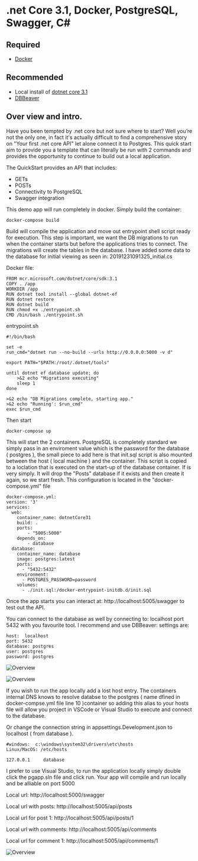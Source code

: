 # .net Core 3.1, Docker, PostgreSQL, Swagger, C#

## Required
- [Docker](https://www.docker.com/) 

## Recommended
- Local install of [dotnet core 3.1](https://dotnet.microsoft.com/download/dotnet-core/3.1)
- [DBBeaver](https://dbeaver.io/) 

## Over view and intro.

Have you been tempted by .net core but not sure where to start?  Well you’re not the only one, in fact it's actually difficult to find a comprehensive story on "Your first .net core API" let alone connect it to Postgres.  This quick start aim to provide you a template that can literally be run with 2 commands and provides the opportunity to continue to build out a local application.

The QuickStart  provides an API that includes:

- GETs
- POSTs
- Connectivity to PostgreSQL
- Swagger integration

This demo app will run completely in docker.  Simply build the container:

```
docker-compose build
```
Build will compile the application and move out entrypoint shell script ready for execution.  This step is important, we want the DB migrations to run when the container starts but before the applications tries to connect.  The migrations will create the tables in the database.  I have added some data to the database for initial viewing as seen in: 20191231091325_initial.cs

Docker file:
```
FROM mcr.microsoft.com/dotnet/core/sdk:3.1
COPY . /app
WORKDIR /app
RUN dotnet tool install --global dotnet-ef
RUN dotnet restore
RUN dotnet build
RUN chmod +x ./entrypoint.sh
CMD /bin/bash ./entrypoint.sh
```

entrypoint.sh
```
#!/bin/bash

set -e
run_cmd="dotnet run --no-build --urls http://0.0.0.0:5000 -v d"

export PATH="$PATH:/root/.dotnet/tools"

until dotnet ef database update; do
    >&2 echo "Migrations executing"
    sleep 1
done

>&2 echo "DB Migrations complete, starting app."
>&2 echo "Running': $run_cmd"
exec $run_cmd
```

Then start
```
docker-compose up
```
This will start the 2 containers.  PostgreSQL is completely standard we simply pass in an enviroment value which is the password for the database ( postgres ), the small piece to add here is that init.sql script is also mounted between the host ( local machine ) and the container.  This script is copied to a loclation that is executed on the start-up of the database container.  If is very simply.  It will drop the "Posts" database if it exists and then create it again, so we start fresh.  This configuration is located in the "docker-compose.yml" file

```
docker-compose.yml:
version: '3'
services:
  web:
    container_name: dotnetCore31
    build: .
    ports:
        - "5005:5000"
    depends_on:
        - database
  database:
    container_name: database
    image: postgres:latest
    ports: 
      - "5432:5432"
    environment:
      - POSTGRES_PASSWORD=password
    volumes:
      - ./init.sql:/docker-entrypoint-initdb.d/init.sql
```

Once the app starts you can interact at:  http://localhost:5005/swagger to test out the API.

You can connect to the database as well by connecting to:  localhost port 5432 with you favourite tool.  I recommend and use DBBeaver: settings are:

```
host:  localhost
port: 5432
database: postgres
user: postgres
password: postgres
```

![Overview](https://raw.githubusercontent.com/kukielp/dotnetcore31quickstart/master/pg-1.png "Overview")

![Overview](https://raw.githubusercontent.com/kukielp/dotnetcore31quickstart/master/pg-2.png "Overview")

If you wish to run the app locally add a lost host entry.  The containers internal DNS knows to resolve databse to the postgres ( name dfined in docker-compse.yml file line 10 )container so adding this alias to your hosts file will allow you project in VSCode or Visual Studio to execute and connect to the database.

Or change the connection string in appsettings.Development.json to localhost ( from database ).

```
#windows:  c:\windows\system32\drivers\etc\hosts
Linux/MacOS: /etc/hosts

127.0.0.1     database
````

I prefer to use Visual Studio, to run the application locally simply double click the pgapp.sln file and click run.  Your app will compile and run locally and be alliable on port 5000

Local url:  http://localhost:5000/swagger 

Local url with posts:  http://localhost:5005/api/posts

Local url for post 1:  http://localhost:5005/api/posts/1

Local url with comments: http://localhost:5005/api/comments

Local url for comment 1: http://localhost:5005/api/comments/1


![Overview](https://raw.githubusercontent.com/kukielp/dotnetcore31quickstart/master/overview.png "Overview")